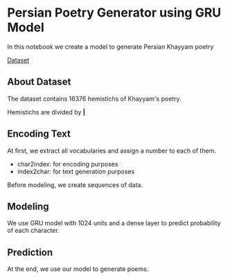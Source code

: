 # Persian Poetry Generator using GRU Model
In this notebook we create a model to generate Persian Khayyam poetry

[Dataset](https://ganjoor.net/khayyam/robaee)

## About Dataset
The dataset contains 16376 hemistichs of Khayyam's poetry.

Hemistichs are divided by **|**

## Encoding Text
At first, we extract all vocabularies and assign a number to each of them. 
* char2index: for encoding purposes
* index2char: for text generation purposes


Before modeling, we create sequences of data.

## Modeling
We use GRU model with 1024 units and a dense layer to predict probability of each character.


## Prediction
At the end, we use our model to generate poems.
